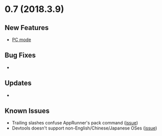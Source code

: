 # 0.7 (2018.3.9)

## New Features
* [PC mode](../topics/pc_mode.md)

## Bug Fixes
* 

## Updates
* 

## Known Issues
* Trailing slashes confuse AppRunner's pack command ([issue](https://bitbucket.org/playruyi/support/issues/6))
* Devtools doesn't support non-English/Chinese/Japanese OSes ([issue](https://bitbucket.org/playruyi/unreal_demo/issues/4))